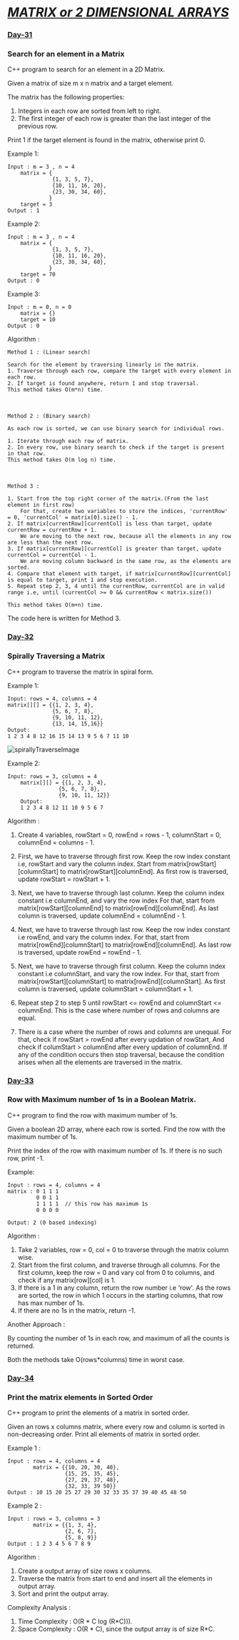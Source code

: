 # [***MATRIX or 2 DIMENSIONAL ARRAYS***](https://github.com/vaishnavi-konda/100-days-of-code/tree/main/Matrix)

### [Day-31](https://github.com/vaishnavi-konda/100-days-of-code/tree/main/Matrix/Day-31) 
### Search for an element in a Matrix

C++ program to search for an element in a 2D Matrix.

Given a matrix of size m x n matrix and a target element.

The matrix has the following properties:

1. Integers in each row are sorted from left to right.
2. The first integer of each row is greater than the last integer of the previous row.

Print 1 if the target element is found in the matrix, otherwise print 0.

Example 1:

    Input : m = 3 , n = 4
        matrix = {
                  {1, 3, 5, 7},
                  {10, 11, 16, 20},
                  {23, 30, 34, 60},
                 }
        target = 3
    Output : 1

Example 2:

    Input : m = 3 , n = 4
        matrix = {
                  {1, 3, 5, 7}, 
                  {10, 11, 16, 20}, 
                  {23, 30, 34, 60},
                 }
        target = 70
    Output : 0

Example 3:

    Input : m = 0, n = 0
        matrix = {}
        target = 10
    Output : 0

Algorithm :

    Method 1 : (Linear search)

    Search for the element by traversing linearly in the matrix.
    1. Traverse through each row, compare the target with every element in each row.
    2. If target is found anywhere, return 1 and stop traversal.
    This method takes O(m*n) time.

<br />

    Method 2 : (Binary search)

    As each row is sorted, we can use binary search for individual rows.

    1. Iterate through each row of matrix.
    2. In every row, use binary search to check if the target is present in that row.
    This method takes O(m log n) time.

<br />

    Method 3 :

    1. Start from the top right corner of the matrix.(From the last element in first row)
        For that, create two variables to store the indices, 'currentRow' = 0, 'currentCol' = matrix[0].size() - 1.
    2. If matrix[currentRow][currentCol] is less than target, update currentRow = currentRow + 1.
        We are moving to the next row, because all the elements in any row are less than the next row.
    3. If matrix[currentRow][currentCol] is greater than target, update currentCol = currentCol - 1.
        We are moving column backward in the same row, as the elements are sorted.
    4. Compare that element with target, if matrix[currentRow][currentCol] is equal to target, print 1 and stop execution.
    5. Repeat step 2, 3, 4 until the currentRow, currentCol are in valid range i.e, until (currentCol >= 0 && currentRow < matrix.size())

    This method takes O(m+n) time.

The code here is written for Method 3.

### [Day-32](https://github.com/vaishnavi-konda/100-days-of-code/tree/main/Matrix/Day-32) 
### Spirally Traversing a Matrix

C++ program to traverse the matrix in spiral form.

Example 1:

    Input: rows = 4, columns = 4
    matrix[][] = {{1, 2, 3, 4},
                  {5, 6, 7, 8},
                  {9, 10, 11, 12},
                  {13, 14, 15,16}}
    Output: 
    1 2 3 4 8 12 16 15 14 13 9 5 6 7 11 10

![spirallyTraverseImage](https://user-images.githubusercontent.com/74097479/101493841-94d31c00-398c-11eb-9340-548cc0daed7e.PNG)

Example 2:

    Input: rows = 3, columns = 4
        matrix[][] = {{1, 2, 3, 4},
                    {5, 6, 7, 8},
                    {9, 10, 11, 12}}
        Output: 
        1 2 3 4 8 12 11 10 9 5 6 7

Algorithm :

1. Create 4 variables, rowStart = 0, rowEnd = rows - 1, columnStart = 0, columnEnd = columns - 1.

2.  First, we have to traverse through first row. 
    Keep the row index constant i.e, rowStart and vary the column index.
    Start from matrix[rowStart][columnStart] to matrix[rowStart][columnEnd].
    As first row is traversed, update rowStart = rowStart + 1.

3.  Next, we have to traverse through last column. 
    Keep the column index constant i.e columnEnd, and vary the row index
    For that, start from matrix[rowStart][columnEnd] to matrix[rowEnd][columnEnd].
    As last column is traversed, update columnEnd = columnEnd - 1.

4.  Next, we have to traverse through last row. 
    Keep the row index constant i.e rowEnd, and vary the column index.
    For that, start from matrix[rowEnd][columnStart] to matrix[rowEnd][columnEnd].
    As last row is traversed, update rowEnd = rowEnd - 1.

5.  Next, we have to traverse through first column. 
    Keep the column index constant i.e columnStart, and vary the row index.
    For that, start from matrix[rowStart][columnStart] to matrix[rowEnd][columnStart].
    As first column is traversed, update columnStart = columnStart + 1.

6.  Repeat step 2 to step 5 until rowStart <= rowEnd and columnStart <= columnEnd.
    This is the case where number of rows and columns are equal.

7.  There is a case where the number of rows and columns are unequal.
    For that, check if rowStart > rowEnd after every updation of rowStart, 
    And check if columStart > columnEnd after every updation of columnEnd.
    If any of the condition occurs then stop traversal, because the condition arises when all the elements are traversed in the matrix.

### [Day-33](https://github.com/vaishnavi-konda/100-days-of-code/tree/main/Matrix/Day-33) 
### Row with Maximum number of 1s in a Boolean Matrix.

C++ program to find the row with maximum number of 1s.

Given a boolean 2D array, where each row is sorted. Find the row with the maximum number of 1s.

Print the index of the row with maximum number of 1s. If there is no such row, print -1.

Example:

    Input : rows = 4, columns = 4
    matrix : 0 1 1 1
             0 0 1 1
             1 1 1 1  // this row has maximum 1s
             0 0 0 0

    Output: 2 (0 based indexing)

Algorithm :

1. Take 2 variables, row = 0, col = 0 to traverse through the matrix column wise.
2. Start from the first column, and traverse through all columns.
    For the first column, keep the row = 0 and vary col from 0 to columns, and check if any matrix[row][col] is 1.
3. If there is a 1 in any column, return the row number i.e 'row'.
    As the rows are sorted, the row in which 1 occurs in the starting columns, that row has max number of 1s. 
4. If there are no 1s in the matrix, return -1.

Another Approach : 

By counting the number of 1s in each row, and maximum of all the counts is returned.

Both the methods take O(rows*columns) time in worst case.

### [Day-34](https://github.com/vaishnavi-konda/100-days-of-code/tree/main/Matrix/Day-34) 
### Print the matrix elements in Sorted Order

C++ program to print the elements of a matrix in sorted order.

Given an rows x columns  matrix, where every row and column is sorted in non-decreasing order. 
Print all elements of matrix in sorted order.

Example 1 :

    Input : rows = 4, columns = 4
            matrix = {{10, 20, 30, 40},
                      {15, 25, 35, 45},
                      {27, 29, 37, 48},
                      {32, 33, 39 50}}
    Output : 10 15 20 25 27 29 30 32 33 35 37 39 40 45 48 50

Example 2 :

    Input : rows = 3, columns = 3
            matrix = {{1, 3, 4},
                      {2, 6, 7},
                      {5, 8, 9}}
    Output : 1 2 3 4 5 6 7 8 9 

Algorithm :
1. Create a output array of size rows x columns.
2. Traverse the matrix from start to end and insert all the elements in output array.
3. Sort and print the output array.

Complexity Analysis :
1. Time Complexity : O(R * C log (R*C))).
2. Space Complexity : O(R * C), since the output array is of size R*C.

